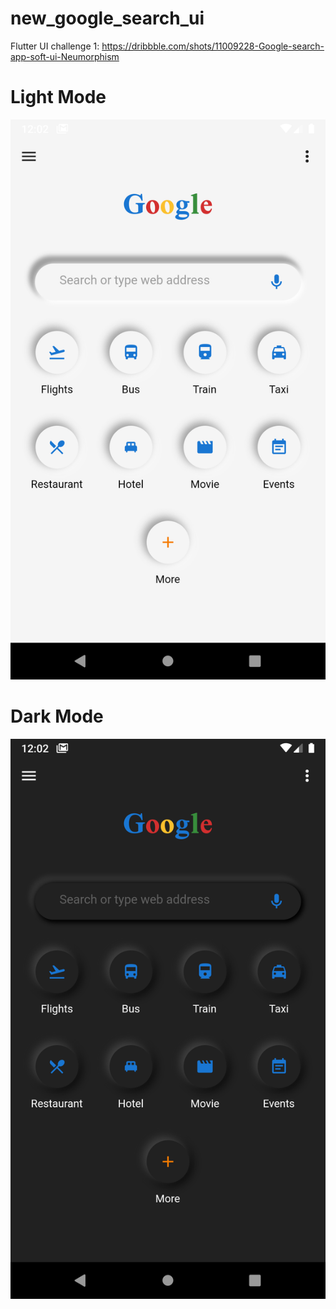 # new_google_search_ui

Flutter UI challenge 1: https://dribbble.com/shots/11009228-Google-search-app-soft-ui-Neumorphism

# Light Mode
![Image](light.png)

# Dark Mode
![Image](dark.png)
